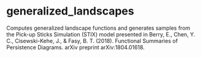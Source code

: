 # generalized_landscapes
Computes generalized landscape functions and generates samples from the Pick-up Sticks Simulation (STIX) model presented in Berry, E., Chen, Y. C., Cisewski-Kehe, J., &amp; Fasy, B. T. (2018). Functional Summaries of Persistence Diagrams. arXiv preprint arXiv:1804.01618.
